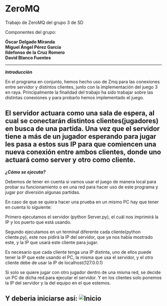 # ZeroMQ
Trabajo de ZeroMQ del grupo 3 de SD

Componentes del grupo:

**Óscar Delgado Miranda**    
**Miguel Ángel Pérez García**  
**Ildefonso de la Cruz Romero**  
**David Blanco Fuentes**  
  
---
***Introducción***

En el programa en conjunto, hemos hecho uso de Zmq para las
conexiones entre servidor y distintos clientes, junto con la
implementación del juego 3 en raya. Principalmente la finalidad
del trabajo ha sido trabajar sobre las distintas conexiones y para
probarlo hemos implementado el juego.

El servidor actuara como una sala de espera, al cual se
conectarán distintos clientes(jugadores) en busca de una
partida. Una vez que el servidor tiene a más de un jugador
esperando para jugar les pasa a estos sus IP para que
comiencen una nueva conexión entre ambos clientes, donde
uno actuará como server y otro como cliente.
---
***¿Cómo se ejecuta?***

Debemos de tener en cuenta si vamos usar el juego de manera
local para probar su funcionamiento o en una red para hacer
uso de este programa y jugar por diversión algunas partidas.

En caso de que se quiera hacer una prueba en un mismo PC
hay que tener en cuenta lo siguiente:

Primero ejecutamos el servidor (python Server.py), el cuál nos
imprimirá la IP y los puerto que está usando.

Segundo ejecutamos en un terminal diferente cada
cliente(python cliente.py), este nos pidirá la IP del servidor, que
ya nos había mostrado este, y la IP que usará este cliente para
jugar.

Es necesario que cada cliente tenga una IP distinta, uno de ellos
puede tener la IP que este usando el PC, la misma que usa el
servidor, y el otro cliente debe de usar la IP de
localhost(127.0.0.1)

Si solo se quiere jugar con otro jugador dentro de una
misma red, se decide un PC de dicha red para ejecutar el
servidor. Y en los clientes solo ponemos la IP del servidor y la
del equipo en el que estemos.

Y deberia iniciarse así:
![Inicio](http://imgur.com/D75TpzC "Inicio")
---
